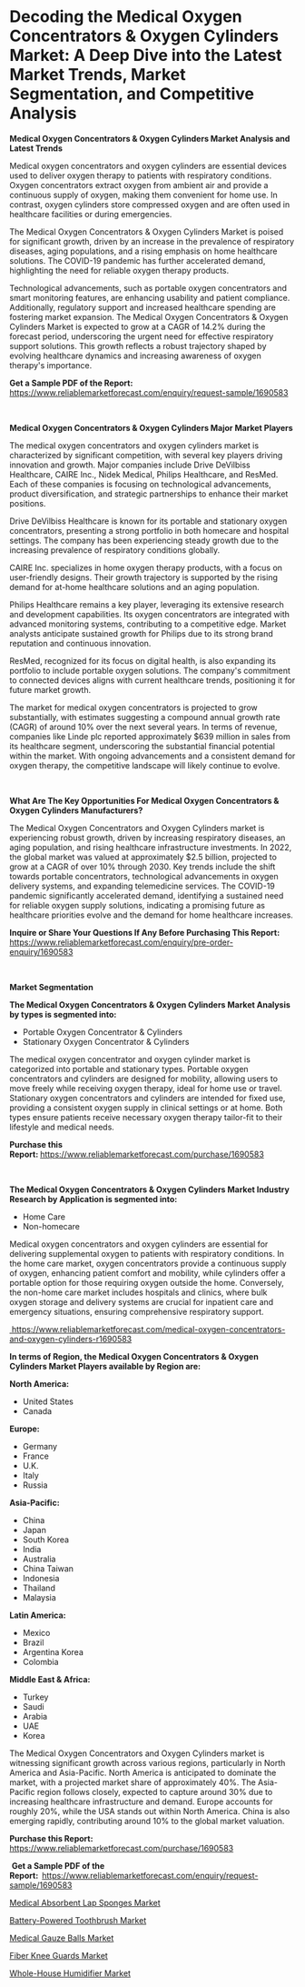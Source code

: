 <p><h1>Decoding the Medical Oxygen Concentrators & Oxygen Cylinders Market: A Deep Dive into the Latest Market Trends, Market Segmentation, and Competitive Analysis</h1></p><p><strong>Medical Oxygen Concentrators & Oxygen Cylinders Market Analysis and Latest Trends</strong></p>
<p><p>Medical oxygen concentrators and oxygen cylinders are essential devices used to deliver oxygen therapy to patients with respiratory conditions. Oxygen concentrators extract oxygen from ambient air and provide a continuous supply of oxygen, making them convenient for home use. In contrast, oxygen cylinders store compressed oxygen and are often used in healthcare facilities or during emergencies.</p><p>The Medical Oxygen Concentrators & Oxygen Cylinders Market is poised for significant growth, driven by an increase in the prevalence of respiratory diseases, aging populations, and a rising emphasis on home healthcare solutions. The COVID-19 pandemic has further accelerated demand, highlighting the need for reliable oxygen therapy products. </p><p>Technological advancements, such as portable oxygen concentrators and smart monitoring features, are enhancing usability and patient compliance. Additionally, regulatory support and increased healthcare spending are fostering market expansion. The Medical Oxygen Concentrators & Oxygen Cylinders Market is expected to grow at a CAGR of 14.2% during the forecast period, underscoring the urgent need for effective respiratory support solutions. This growth reflects a robust trajectory shaped by evolving healthcare dynamics and increasing awareness of oxygen therapy's importance.</p></p>
<p><strong>Get a Sample PDF of the Report:&nbsp;</strong> <a href="https://www.reliablemarketforecast.com/enquiry/request-sample/1690583?utm_campaign=1167&utm_medium=2&utm_source=Github&utm_content=ia&utm_term=06012025&utm_id=medical-oxygen-concentrators-oxygen-cylinders">https://www.reliablemarketforecast.com/enquiry/request-sample/1690583</a></p>
<p>&nbsp;</p>
<p><strong>Medical Oxygen Concentrators & Oxygen Cylinders Major Market Players</strong></p>
<p><p>The medical oxygen concentrators and oxygen cylinders market is characterized by significant competition, with several key players driving innovation and growth. Major companies include Drive DeVilbiss Healthcare, CAIRE Inc., Nidek Medical, Philips Healthcare, and ResMed. Each of these companies is focusing on technological advancements, product diversification, and strategic partnerships to enhance their market positions.</p><p>Drive DeVilbiss Healthcare is known for its portable and stationary oxygen concentrators, presenting a strong portfolio in both homecare and hospital settings. The company has been experiencing steady growth due to the increasing prevalence of respiratory conditions globally.</p><p>CAIRE Inc. specializes in home oxygen therapy products, with a focus on user-friendly designs. Their growth trajectory is supported by the rising demand for at-home healthcare solutions and an aging population.</p><p>Philips Healthcare remains a key player, leveraging its extensive research and development capabilities. Its oxygen concentrators are integrated with advanced monitoring systems, contributing to a competitive edge. Market analysts anticipate sustained growth for Philips due to its strong brand reputation and continuous innovation.</p><p>ResMed, recognized for its focus on digital health, is also expanding its portfolio to include portable oxygen solutions. The company's commitment to connected devices aligns with current healthcare trends, positioning it for future market growth.</p><p>The market for medical oxygen concentrators is projected to grow substantially, with estimates suggesting a compound annual growth rate (CAGR) of around 10% over the next several years. In terms of revenue, companies like Linde plc reported approximately $639 million in sales from its healthcare segment, underscoring the substantial financial potential within the market. With ongoing advancements and a consistent demand for oxygen therapy, the competitive landscape will likely continue to evolve.</p></p>
<p>&nbsp;</p>
<p><strong>What Are The Key Opportunities For Medical Oxygen Concentrators & Oxygen Cylinders Manufacturers?</strong></p>
<p><p>The Medical Oxygen Concentrators and Oxygen Cylinders market is experiencing robust growth, driven by increasing respiratory diseases, an aging population, and rising healthcare infrastructure investments. In 2022, the global market was valued at approximately $2.5 billion, projected to grow at a CAGR of over 10% through 2030. Key trends include the shift towards portable concentrators, technological advancements in oxygen delivery systems, and expanding telemedicine services. The COVID-19 pandemic significantly accelerated demand, identifying a sustained need for reliable oxygen supply solutions, indicating a promising future as healthcare priorities evolve and the demand for home healthcare increases.</p></p>
<p><strong>Inquire or Share Your Questions If Any Before Purchasing This Report:</strong> <a href="https://www.reliablemarketforecast.com/enquiry/pre-order-enquiry/1690583?utm_campaign=1167&utm_medium=2&utm_source=Github&utm_content=ia&utm_term=06012025&utm_id=medical-oxygen-concentrators-oxygen-cylinders">https://www.reliablemarketforecast.com/enquiry/pre-order-enquiry/1690583</a></p>
<p>&nbsp;</p>
<p><strong>Market Segmentation</strong></p>
<p><strong>The Medical Oxygen Concentrators & Oxygen Cylinders Market Analysis by types is segmented into:</strong></p>
<p><ul><li>Portable Oxygen Concentrator & Cylinders</li><li>Stationary Oxygen Concentrator & Cylinders</li></ul></p>
<p><p>The medical oxygen concentrator and oxygen cylinder market is categorized into portable and stationary types. Portable oxygen concentrators and cylinders are designed for mobility, allowing users to move freely while receiving oxygen therapy, ideal for home use or travel. Stationary oxygen concentrators and cylinders are intended for fixed use, providing a consistent oxygen supply in clinical settings or at home. Both types ensure patients receive necessary oxygen therapy tailor-fit to their lifestyle and medical needs.</p></p>
<p><strong>Purchase this Report:&nbsp;</strong><a href="https://www.reliablemarketforecast.com/purchase/1690583?utm_campaign=1167&utm_medium=2&utm_source=Github&utm_content=ia&utm_term=06012025&utm_id=medical-oxygen-concentrators-oxygen-cylinders">https://www.reliablemarketforecast.com/purchase/1690583</a></p>
<p>&nbsp;</p>
<p><strong>The Medical Oxygen Concentrators & Oxygen Cylinders Market Industry Research by Application is segmented into:</strong></p>
<p><ul><li>Home Care</li><li>Non-homecare</li></ul></p>
<p><p>Medical oxygen concentrators and oxygen cylinders are essential for delivering supplemental oxygen to patients with respiratory conditions. In the home care market, oxygen concentrators provide a continuous supply of oxygen, enhancing patient comfort and mobility, while cylinders offer a portable option for those requiring oxygen outside the home. Conversely, the non-home care market includes hospitals and clinics, where bulk oxygen storage and delivery systems are crucial for inpatient care and emergency situations, ensuring comprehensive respiratory support.</p></p>
<p><a href="https://www.reliablemarketforecast.com/medical-oxygen-concentrators-and-oxygen-cylinders-r1690583?utm_campaign=1167&utm_medium=2&utm_source=Github&utm_content=ia&utm_term=06012025&utm_id=medical-oxygen-concentrators-oxygen-cylinders">&nbsp;https://www.reliablemarketforecast.com/medical-oxygen-concentrators-and-oxygen-cylinders-r1690583</a></p>
<p><strong>In terms of Region, the Medical Oxygen Concentrators & Oxygen Cylinders Market Players available by Region are:</strong></p>
<p>
    <p> <strong> North America: </strong>
        <ul>
            <li>United States</li>
            <li>Canada</li>
        </ul>
        </p> 
    <p> <strong> Europe: </strong>
        <ul>
            <li>Germany</li>
            <li>France</li>
            <li>U.K.</li>
            <li>Italy</li>
            <li>Russia</li>
        </ul>
        </p> 
    <p> <strong> Asia-Pacific: </strong>
        <ul>
            <li>China</li>
            <li>Japan</li>
            <li>South Korea</li>
            <li>India</li>
            <li>Australia</li>
            <li>China Taiwan</li>
            <li>Indonesia</li>
            <li>Thailand</li>
            <li>Malaysia</li>
        </ul>
        </p> 
    <p> <strong> Latin America: </strong>
        <ul>
            <li>Mexico</li>
            <li>Brazil</li>
            <li>Argentina Korea</li>
            <li>Colombia</li>
        </ul>
        </p> 
    <p> <strong> Middle East & Africa: </strong>
        <ul>
            <li>Turkey</li>
            <li>Saudi</li>
            <li>Arabia</li>
            <li>UAE</li>
            <li>Korea</li>
        </ul>
    </p>
    </p>
<p><p>The Medical Oxygen Concentrators and Oxygen Cylinders market is witnessing significant growth across various regions, particularly in North America and Asia-Pacific. North America is anticipated to dominate the market, with a projected market share of approximately 40%. The Asia-Pacific region follows closely, expected to capture around 30% due to increasing healthcare infrastructure and demand. Europe accounts for roughly 20%, while the USA stands out within North America. China is also emerging rapidly, contributing around 10% to the global market valuation.</p></p>
<p><strong>Purchase this Report: </strong><a href="https://www.reliablemarketforecast.com/purchase/1690583?utm_campaign=1167&utm_medium=2&utm_source=Github&utm_content=ia&utm_term=06012025&utm_id=medical-oxygen-concentrators-oxygen-cylinders">https://www.reliablemarketforecast.com/purchase/1690583</a></p>
<p>&nbsp;<strong>Get a Sample PDF of the Report:&nbsp;&nbsp;</strong><a href="https://www.reliablemarketforecast.com/enquiry/request-sample/1690583?utm_campaign=1167&utm_medium=2&utm_source=Github&utm_content=ia&utm_term=06012025&utm_id=medical-oxygen-concentrators-oxygen-cylinders">https://www.reliablemarketforecast.com/enquiry/request-sample/1690583</a></p>
<p><strong></strong></p>
<p><p><a href="https://www.linkedin.com/pulse/medical-absorbent-lap-sponges-market-research-report-trends-rehsc?utm_campaign=1167&utm_medium=2&utm_source=Github&utm_content=ia&utm_term=06012025&utm_id=medical-oxygen-concentrators-oxygen-cylinders">Medical Absorbent Lap Sponges Market</a></p><p><a href="https://www.linkedin.com/pulse/future-outlook-battery-powered-toothbrush-market-2025--7xenc?utm_campaign=1167&utm_medium=2&utm_source=Github&utm_content=ia&utm_term=06012025&utm_id=medical-oxygen-concentrators-oxygen-cylinders">Battery-Powered Toothbrush Market</a></p><p><a href="https://www.linkedin.com/pulse/size-medical-gauze-balls-marketindustry-trends-the136-cagr-qeoac?utm_campaign=1167&utm_medium=2&utm_source=Github&utm_content=ia&utm_term=06012025&utm_id=medical-oxygen-concentrators-oxygen-cylinders">Medical Gauze Balls Market</a></p><p><a href="https://www.linkedin.com/pulse/growth-forecast-revenue-outlook-fiber-knee-guards-market-projected-cwkoc?utm_campaign=1167&utm_medium=2&utm_source=Github&utm_content=ia&utm_term=06012025&utm_id=medical-oxygen-concentrators-oxygen-cylinders">Fiber Knee Guards Market</a></p><p><a href="https://www.linkedin.com/pulse/future-whole-house-humidifier-market-structural-insights-sg9te?utm_campaign=1167&utm_medium=2&utm_source=Github&utm_content=ia&utm_term=06012025&utm_id=medical-oxygen-concentrators-oxygen-cylinders">Whole-House Humidifier Market</a></p></p>